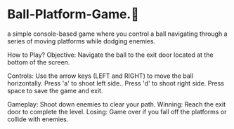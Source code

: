 # Ball-Platform-Game.🏀
a simple console-based game where you control a ball navigating through a series of moving platforms while dodging enemies.

How to Play? Objective: Navigate the ball to the exit door located at the bottom of the screen.

Controls: Use the arrow keys (LEFT and RIGHT) to move the ball horizontally. Press 'a' to shoot left side.. Press 'd' to shoot right side. Press space to save the game and exit.

Gameplay: Shoot down enemies to clear your path. Winning: Reach the exit door to complete the level. Losing: Game over if you fall off the platforms or collide with enemies.
